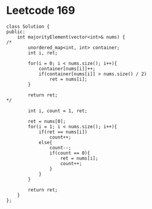# Leetcode 169
    class Solution {
    public:
        int majorityElement(vector<int>& nums) {
    /*
            unordered_map<int, int> container;
            int i, ret;

            for(i = 0; i < nums.size(); i++){
                container[nums[i]]++;
                if(container[nums[i]] > nums.size() / 2)
                    ret = nums[i];
            }

            return ret;
    */

            int i, count = 1, ret;

            ret = nums[0];
            for(i = 1; i < nums.size(); i++){
                if(ret == nums[i])
                    count++;
                else{
                    count--;
                    if(count == 0){
                        ret = nums[i];
                        count++;
                    }
                }
            }

            return ret;
        }
    };
